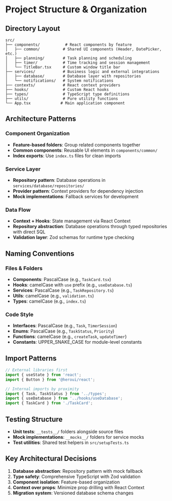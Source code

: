 # Project Structure & Organization

## Directory Layout

```
src/
├── components/           # React components by feature
│   ├── common/          # Shared UI components (Header, DatePicker, etc.)
│   ├── planning/        # Task planning and scheduling
│   ├── timer/           # Time tracking and session management
│   └── TitleBar.tsx     # Custom window title bar
├── services/            # Business logic and external integrations
│   ├── database/        # Database layer with repositories
│   └── notifications/   # System notifications
├── contexts/            # React context providers
├── hooks/               # Custom React hooks
├── types/               # TypeScript type definitions
├── utils/               # Pure utility functions
└── App.tsx             # Main application component
```

## Architecture Patterns

### Component Organization

- **Feature-based folders**: Group related components together
- **Common components**: Reusable UI elements in `components/common/`
- **Index exports**: Use `index.ts` files for clean imports

### Service Layer

- **Repository pattern**: Database operations in `services/database/repositories/`
- **Provider pattern**: Context providers for dependency injection
- **Mock implementations**: Fallback services for development

### Data Flow

- **Context + Hooks**: State management via React Context
- **Repository abstraction**: Database operations through typed repositories with direct SQL
- **Validation layer**: Zod schemas for runtime type checking

## Naming Conventions

### Files & Folders

- **Components**: PascalCase (e.g., `TaskCard.tsx`)
- **Hooks**: camelCase with `use` prefix (e.g., `useDatabase.ts`)
- **Services**: PascalCase (e.g., `TaskRepository.ts`)
- **Utils**: camelCase (e.g., `validation.ts`)
- **Types**: camelCase (e.g., `index.ts`)

### Code Style

- **Interfaces**: PascalCase (e.g., `Task`, `TimerSession`)
- **Enums**: PascalCase (e.g., `TaskStatus`, `Priority`)
- **Functions**: camelCase (e.g., `createTask`, `updateTimer`)
- **Constants**: UPPER_SNAKE_CASE for module-level constants

## Import Patterns

```typescript
// External libraries first
import { useState } from 'react';
import { Button } from '@heroui/react';

// Internal imports by proximity
import { Task, TaskStatus } from '../types';
import { useDatabase } from '../hooks/useDatabase';
import { TaskCard } from './TaskCard';
```

## Testing Structure

- **Unit tests**: `__tests__/` folders alongside source files
- **Mock implementations**: `__mocks__/` folders for service mocks
- **Test utilities**: Shared test helpers in `src/setupTests.ts`

## Key Architectural Decisions

1. **Database abstraction**: Repository pattern with mock fallback
2. **Type safety**: Comprehensive TypeScript with Zod validation
3. **Component isolation**: Feature-based organization
4. **Context over props**: Minimize prop drilling with React Context
5. **Migration system**: Versioned database schema changes
